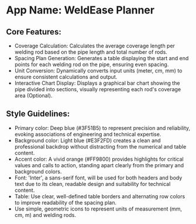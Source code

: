# **App Name**: WeldEase Planner

## Core Features:

- Coverage Calculation: Calculates the average coverage length per welding rod based on the pipe length and total number of rods.
- Spacing Plan Generation: Generates a table displaying the start and end points for each welding rod on the pipe, ensuring even spacing.
- Unit Conversion: Dynamically converts input units (meter, cm, mm) to ensure consistent calculations and output.
- Interactive Chart Display: Displays a graphical bar chart showing the pipe divided into sections, visually representing each rod's coverage area (Optional).

## Style Guidelines:

- Primary color: Deep blue (#3F51B5) to represent precision and reliability, evoking associations of engineering and technical expertise.
- Background color: Light blue (#E3F2FD) creates a clean and professional backdrop without distracting from the numerical and table content.
- Accent color: A vivid orange (#FF9800) provides highlights for critical values and calls to action, standing apart clearly from the primary and background colors.
- Font: 'Inter', a sans-serif font, will be used for both headers and body text due to its clean, readable design and suitability for technical content.
- Table: Use clear, well-defined table borders and alternating row colors to improve readability of the spacing plan.
- Use simple, geometric icons to represent units of measurement (mm, cm, m) and welding rods.